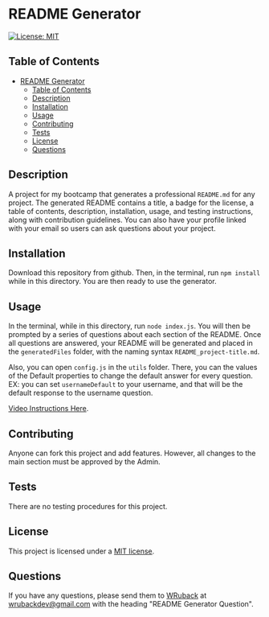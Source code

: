 # README Generator

[![License: MIT](https://img.shields.io/badge/License-MIT-yellow.svg)](https://opensource.org/licenses/MIT)

## Table of Contents

- [README Generator](#readme-generator)
  - [Table of Contents](#table-of-contents)
  - [Description](#description)
  - [Installation](#installation)
  - [Usage](#usage)
  - [Contributing](#contributing)
  - [Tests](#tests)
  - [License](#license)
  - [Questions](#questions)

## Description

A project for my bootcamp that generates a professional `README.md` for any project. The generated README contains a title, a badge for the license, a table of contents, description, installation, usage, and testing instructions, along with contribution guidelines. You can also have your profile linked with your email so users can ask questions about your project.

## Installation

Download this repository from github. Then, in the terminal, run `npm install` while in this directory. You are then ready to use the generator.

## Usage

In the terminal, while in this directory, run `node index.js`. You will then be prompted by a series of questions about each section of the README. Once all questions are answered, your README will be generated and placed in the `generatedFiles` folder, with the naming syntax `README_project-title.md`.

Also, you can open `config.js` in the `utils` folder. There, you can the values of the Default properties to change the default answer for every question. EX: you can set `usernameDefault` to your username, and that will be the default response to the username question.

[Video Instructions Here](https://drive.google.com/file/d/1dij-eAf0csrAjWqcLpSTDXthPaEo86-e/view?usp=sharing).

## Contributing

Anyone can fork this project and add features. However, all changes to the main section must be approved by the Admin.

## Tests

There are no testing procedures for this project.

## License

This project is licensed under a [MIT license](https://opensource.org/licenses/MIT).

## Questions

If you have any questions, please send them to [WRuback](https://github.com/WRuback) at wrubackdev@gmail.com with the heading "README Generator Question".
